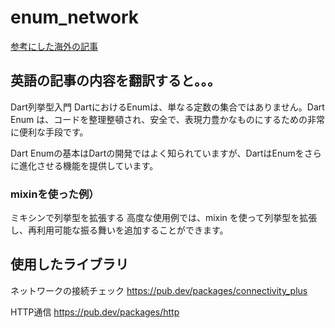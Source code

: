 # enum_network

[参考にした海外の記事](https://levelup.gitconnected.com/advanced-dart-enum-features-5fce8ce73b27)

## 英語の記事の内容を翻訳すると。。。

Dart列挙型入門
DartにおけるEnumは、単なる定数の集合ではありません。Dart Enum は、コードを整理整頓され、安全で、表現力豊かなものにするための非常に便利な手段です。

Dart Enumの基本はDartの開発ではよく知られていますが、DartはEnumをさらに進化させる機能を提供しています。

### mixinを使った例）
ミキシンで列挙型を拡張する
高度な使用例では、mixin を使って列挙型を拡張し、再利用可能な振る舞いを追加することができます。

## 使用したライブラリ

ネットワークの接続チェック
https://pub.dev/packages/connectivity_plus

HTTP通信
https://pub.dev/packages/http
